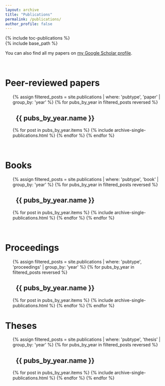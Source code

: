 ```yaml
---
layout: archive
title: "Publications"
permalink: /publications/
author_profile: false
---
```


<div class="sidebar sticky" style="width=250px;"><!--<div style="width=150px;float=left;margin-top:200px;position:relative;">-->
{% include toc-publications %}
</div>

<div class="archive">
{% include base_path %}

You can also find all my papers on <a href="{{site.author.googlescholar}}" target="_blank">my Google Scholar profile</a>.

<p>&nbsp;</p>
<h1 id="toc-paper" class="toc-item-padding">Peer-reviewed papers</h1>
<ol reversed>
{% assign filtered_posts = site.publications | where: 'pubtype', 'paper' | group_by: 'year' %}
{% for pubs_by_year in filtered_posts reversed %}
  <h2 id="toc-paper-{{ pubs_by_year.name }}" class="toc-item-padding"><i class="fa fa-fw fa-calendar" aria-hidden="true"></i>&nbsp;&nbsp;{{ pubs_by_year.name }}</h2>
  {% for post in pubs_by_year.items %}
    {% include archive-single-publications.html %}
  {% endfor %}
{% endfor %}
</ol>

<p>&nbsp;</p>
<h1 id="toc-book" class="toc-item-padding">Books</h1>
<ol reversed>
{% assign filtered_posts = site.publications | where: 'pubtype', 'book' | group_by: 'year' %}
{% for pubs_by_year in filtered_posts reversed %}
  <h2 id="toc-book-{{ pubs_by_year.name }}" class="toc-item-padding"><i class="fa fa-fw fa-calendar" aria-hidden="true"></i>&nbsp;&nbsp;{{ pubs_by_year.name }}</h2>
  {% for post in pubs_by_year.items %}
    {% include archive-single-publications.html %}
  {% endfor %}
{% endfor %}
</ol>

<p>&nbsp;</p>
<h1 id="toc-proceedings" class="toc-item-padding">Proceedings</h1>
<ol reversed>
{% assign filtered_posts = site.publications | where: 'pubtype', 'proceedings' | group_by: 'year' %}
{% for pubs_by_year in filtered_posts reversed %}
  <h2 id="toc-proceedings-{{ pubs_by_year.name }}" class="toc-item-padding"><i class="fa fa-fw fa-calendar" aria-hidden="true"></i>&nbsp;&nbsp;{{ pubs_by_year.name }}</h2>
  {% for post in pubs_by_year.items %}
    {% include archive-single-publications.html %}
  {% endfor %}
{% endfor %}
</ol>

<h1 id="toc-thesis" class="toc-item-padding">Theses</h1>
<ol reversed>
{% assign filtered_posts = site.publications | where: 'pubtype', 'thesis' | group_by: 'year' %}
{% for pubs_by_year in filtered_posts reversed %}
  <h2 id="toc-thesis-{{ pubs_by_year.name }}" class="toc-item-padding"><i class="fa fa-fw fa-calendar" aria-hidden="true"></i>&nbsp;&nbsp;{{ pubs_by_year.name }}</h2>
  {% for post in pubs_by_year.items %}
    {% include archive-single-publications.html %}
  {% endfor %}
{% endfor %}
</ol>
</div>